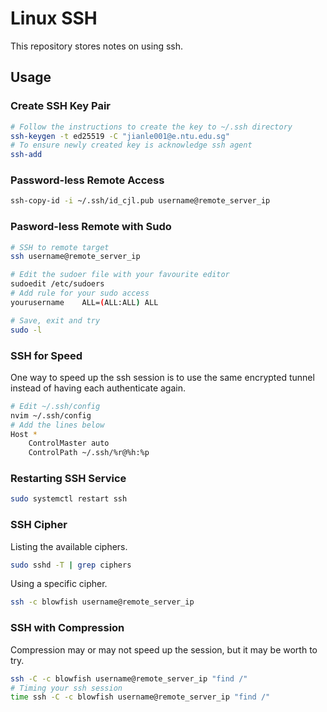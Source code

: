 # Linux SSH

This repository stores notes on using ssh.

## Usage

### Create SSH Key Pair

```bash
# Follow the instructions to create the key to ~/.ssh directory
ssh-keygen -t ed25519 -C "jianle001@e.ntu.edu.sg"
# To ensure newly created key is acknowledge ssh agent
ssh-add
```

### Password-less Remote Access

```bash
ssh-copy-id -i ~/.ssh/id_cjl.pub username@remote_server_ip
```

### Pasword-less Remote with Sudo

```bash
# SSH to remote target
ssh username@remote_server_ip
```

```bash
# Edit the sudoer file with your favourite editor
sudoedit /etc/sudoers
# Add rule for your sudo access
yourusername    ALL=(ALL:ALL) ALL
```

```bash
# Save, exit and try
sudo -l
```

### SSH for Speed

One way to speed up the ssh session is to use the same
encrypted tunnel instead of having each authenticate again.
```bash
# Edit ~/.ssh/config
nvim ~/.ssh/config
# Add the lines below
Host *
    ControlMaster auto 
    ControlPath ~/.ssh/%r@%h:%p
```

### Restarting SSH Service

```bash
sudo systemctl restart ssh
```

### SSH Cipher

Listing the available ciphers.
```bash
sudo sshd -T | grep ciphers
```

Using a specific cipher.
```bash
ssh -c blowfish username@remote_server_ip
```

### SSH with Compression

Compression may or may not speed up the session,
but it may be worth to try.
```bash
ssh -C -c blowfish username@remote_server_ip "find /"
# Timing your ssh session
time ssh -C -c blowfish username@remote_server_ip "find /"
```
